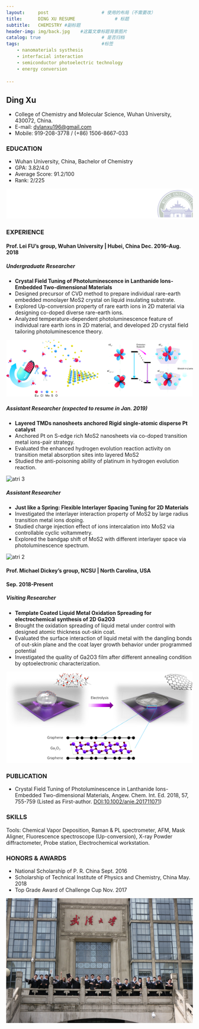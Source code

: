 ```yaml
---
layout:     post                    # 使用的布局（不需要改）
title:      DING XU RESUME               # 标题 
subtitle:   CHEMISTRY #副标题
header-img: img/back.jpg    #这篇文章标题背景图片
catalog: true                       # 是否归档
tags:                               #标签
    - nanomaterials systhesis
    - interfacial interaction
    - semiconductor photoelectric technology
    - energy conversion
    
---
```



## Ding Xu 
* College of Chemistry and Molecular Science, Wuhan University, 430072, China.
* E-mail: [dylanxu196@gmail.com](dylanxu196@gmail.com)
* Mobile: 919-208-3778 / (+86) 1506-8667-033 

### EDUCATION
* Wuhan University, China, Bachelor of Chemistry												
* GPA: 3.82/4.0	 
* Average Score: 91.2/100 
* Rank: 2/225

![fenge](https://github.com/dylanxu196/dylanxu196.github.io/raw/master/img/fenge.jpg)

### EXPERIENCE
#### Prof. Lei FU’s group, Wuhan University | Hubei, China								Dec. 2016–Aug. 2018
##### Undergraduate Researcher
* **Crystal Field Tuning of Photoluminescence in Lanthanide Ions-Embedded Two-dimensional Materials**
* Designed precursor of CVD method to prepare individual rare-earth embedded monolayer MoS2 crystal on liquid insulating substrate.
* Explored Up-conversion property of rare earth ions in 2D material via designing co-doped diverse rare-earth ions.
* Analyzed temperature-dependent photoluminescence feature of individual rare earth ions in 2D material, and developed 2D crystal field tailoring photoluminescence theory. 

![atri 1](https://github.com/dylanxu196/dylanxu196.github.io/raw/master/img/art1.jpg)
##### Assistant Researcher (expected to resume in Jan. 2019)
* **Layered TMDs nanosheets anchored Rigid single-atomic disperse Pt catalyst** 
* Anchored Pt on S-edge rich MoS2 nanosheets via co-doped transition metal ions-pair strategy.
* Evaluated the enhanced hydrogen evolution reaction activity on transition metal absorption sites into layered MoS2 
* Studied the anti-poisoning ability of platinum in hydrogen evolution reaction.

![atri 3](https://github.com/dylanxu196/dylanxu196.github.io/raw/master/img/art3.jpg)
##### Assistant Researcher
* **Just like a Spring: Flexible Interlayer Spacing Tuning for 2D Materials**
* Investigated the interlayer interaction property of MoS2 by large radius transition metal ions doping.
* Studied charge injection effect of ions intercalation into MoS2 via controllable cyclic voltammetry.
* Explored the bandgap shift of MoS2 with different interlayer space via photoluminescence spectrum.


![atri 2](https://github.com/dylanxu196/dylanxu196.github.io/raw/master/img/art2.jpg)
#### Prof. Michael Dickey’s group, NCSU | North Carolina, USA					
#### Sep. 2018-Present
##### Visiting Researcher
* **Template Coated Liquid Metal Oxidation Spreading for electrochemical synthesis of 2D Ga2O3**
* Brought the oxidation spreading of liquid metal under control with designed atomic thickness out-skin coat.
* Evaluated the surface interaction of liquid metal with the dangling bonds of out-skin plane and the coat layer growth behavior under programmed potential
* Investigated the quality of Ga2O3 film after different annealing condition by optoelectronic characterization.

![atri 4](https://github.com/dylanxu196/dylanxu196.github.io/raw/master/img/art4.png)
### PUBLICATION 
* Crystal Field Tuning of Photoluminescence in Lanthanide Ions-Embedded Two-dimensional Materials, Angew. Chem. Int. Ed. 2018, 57, 755-759 (Listed as First-author. [DOI:10.1002/anie.201711071](https://doi.org/10.1002/anie.201711071))

### SKILLS
Tools: Chemical Vapor Deposition, Raman & PL spectrometer, AFM, Mask Aligner, Fluorescence spectroscope (Up-conversion), X-ray Powder diffractometer, Probe station, Electrochemical workstation.

### HONORS & AWARDS
* National Scholarship of P. R. China															Sept. 2016
* Scholarship of Technical Institute of Physics and Chemistry, China								May. 2018
* Top Grade Award of Challenge Cup															Nov. 2017

![end](https://github.com/dylanxu196/dylanxu196.github.io/raw/master/img/final.jpg)
